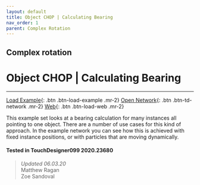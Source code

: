 ```yaml
---
layout: default
title: Object CHOP | Calculating Bearing
nav_order: 1
parent: Complex Rotation
---
```


## Complex rotation
# Object CHOP | Calculating Bearing

*****

[Load Example](?remoteTox=){: .btn .btn-load-example .mr-2}
[Open Network](?openNetwork=True){: .btn .btn-td-network .mr-2}
[Web](?openInBrowser=True){: .btn .btn-load-web .mr-2}

This example set looks at a bearing calculation for many instances all pointing to one object. There are a number of use cases for this kind of approach. In the example network you can see how this is achieved with fixed instance positions, or with particles that are moving dynamically.

#### Tested in TouchDesigner099 2020.23680 
>*Updated 06.03.20*  
Matthew Ragan  
Zoe Sandoval  